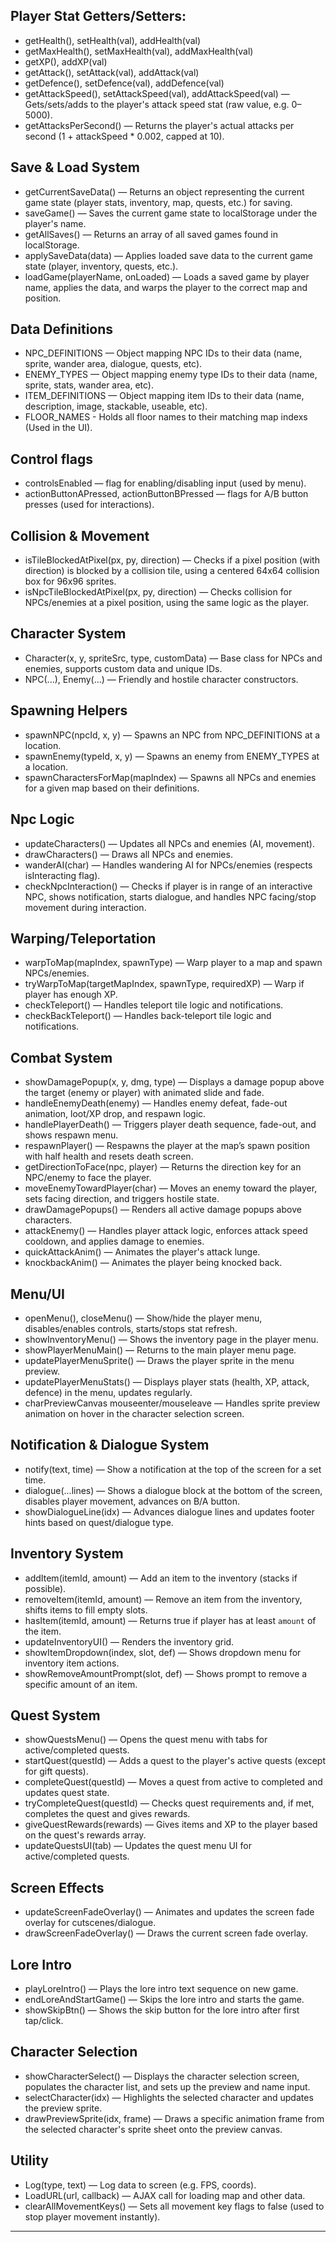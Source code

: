 
## Player Stat Getters/Setters:
- getHealth(), setHealth(val), addHealth(val)
- getMaxHealth(), setMaxHealth(val), addMaxHealth(val)
- getXP(), addXP(val)
- getAttack(), setAttack(val), addAttack(val)
- getDefence(), setDefence(val), addDefence(val)
- getAttackSpeed(), setAttackSpeed(val), addAttackSpeed(val) — Gets/sets/adds to the player's attack speed stat (raw value, e.g. 0–5000).
- getAttacksPerSecond() — Returns the player's actual attacks per second (1 + attackSpeed * 0.002, capped at 10).

## Save & Load System
- getCurrentSaveData() — Returns an object representing the current game state (player stats, inventory, map, quests, etc.) for saving.
- saveGame() — Saves the current game state to localStorage under the player's name.
- getAllSaves() — Returns an array of all saved games found in localStorage.
- applySaveData(data) — Applies loaded save data to the current game state (player, inventory, quests, etc.).
- loadGame(playerName, onLoaded) — Loads a saved game by player name, applies the data, and warps the player to the correct map and position.


## Data Definitions
- NPC_DEFINITIONS — Object mapping NPC IDs to their data (name, sprite, wander area, dialogue, quests, etc).
- ENEMY_TYPES — Object mapping enemy type IDs to their data (name, sprite, stats, wander area, etc).
- ITEM_DEFINITIONS — Object mapping item IDs to their data (name, description, image, stackable, useable, etc).
- FLOOR_NAMES - Holds all floor names to their matching map indexs (Used in the UI).
 
## Control flags
- controlsEnabled — flag for enabling/disabling input (used by menu).
- actionButtonAPressed, actionButtonBPressed — flags for A/B button presses (used for interactions).

## Collision & Movement
- isTileBlockedAtPixel(px, py, direction) — Checks if a pixel position (with direction) is blocked by a collision tile, using a centered 64x64 collision box for 96x96 sprites.
- isNpcTileBlockedAtPixel(px, py, direction) — Checks collision for NPCs/enemies at a pixel position, using the same logic as the player.

## Character System
- Character(x, y, spriteSrc, type, customData) — Base class for NPCs and enemies, supports custom data and unique IDs.
- NPC(...), Enemy(...) — Friendly and hostile character constructors.

## Spawning Helpers
- spawnNPC(npcId, x, y) — Spawns an NPC from NPC_DEFINITIONS at a location.
- spawnEnemy(typeId, x, y) — Spawns an enemy from ENEMY_TYPES at a location.
- spawnCharactersForMap(mapIndex) — Spawns all NPCs and enemies for a given map based on their definitions.

## Npc Logic
- updateCharacters() — Updates all NPCs and enemies (AI, movement).
- drawCharacters() — Draws all NPCs and enemies.
- wanderAI(char) — Handles wandering AI for NPCs/enemies (respects isInteracting flag).
- checkNpcInteraction() — Checks if player is in range of an interactive NPC, shows notification, starts dialogue, and handles NPC facing/stop movement during interaction.

## Warping/Teleportation
- warpToMap(mapIndex, spawnType) — Warp player to a map and spawn NPCs/enemies.
- tryWarpToMap(targetMapIndex, spawnType, requiredXP) — Warp if player has enough XP.
- checkTeleport() — Handles teleport tile logic and notifications.
- checkBackTeleport() — Handles back-teleport tile logic and notifications.

## Combat System
- showDamagePopup(x, y, dmg, type) — Displays a damage popup above the target (enemy or player) with animated slide and fade.
- handleEnemyDeath(enemy) — Handles enemy defeat, fade-out animation, loot/XP drop, and respawn logic.
- handlePlayerDeath() — Triggers player death sequence, fade-out, and shows respawn menu.
- respawnPlayer() — Respawns the player at the map’s spawn position with half health and resets death screen.
- getDirectionToFace(npc, player) — Returns the direction key for an NPC/enemy to face the player.
- moveEnemyTowardPlayer(char) — Moves an enemy toward the player, sets facing direction, and triggers hostile state.
- drawDamagePopups() — Renders all active damage popups above characters.
- attackEnemy() — Handles player attack logic, enforces attack speed cooldown, and applies damage to enemies.
- quickAttackAnim() — Animates the player's attack lunge.
- knockbackAnim() — Animates the player being knocked back.

## Menu/UI
- openMenu(), closeMenu() — Show/hide the player menu, disables/enables controls, starts/stops stat refresh.
- showInventoryMenu() — Shows the inventory page in the player menu.
- showPlayerMenuMain() — Returns to the main player menu page.
- updatePlayerMenuSprite() — Draws the player sprite in the menu preview.
- updatePlayerMenuStats() — Displays player stats (health, XP, attack, defence) in the menu, updates regularly.
- charPreviewCanvas mouseenter/mouseleave — Handles sprite preview animation on hover in the character selection screen.

## Notification & Dialogue System
- notify(text, time) — Show a notification at the top of the screen for a set time.
- dialogue(...lines) — Shows a dialogue block at the bottom of the screen, disables player movement, advances on B/A button.
- showDialogueLine(idx) — Advances dialogue lines and updates footer hints based on quest/dialogue type.

## Inventory System
- addItem(itemId, amount) — Add an item to the inventory (stacks if possible).
- removeItem(itemId, amount) — Remove an item from the inventory, shifts items to fill empty slots.
- hasItem(itemId, amount) — Returns true if player has at least `amount` of the item.
- updateInventoryUI() — Renders the inventory grid.
- showItemDropdown(index, slot, def) — Shows dropdown menu for inventory item actions.
- showRemoveAmountPrompt(slot, def) — Shows prompt to remove a specific amount of an item.

## Quest System
- showQuestsMenu() — Opens the quest menu with tabs for active/completed quests.
- startQuest(questId) — Adds a quest to the player's active quests (except for gift quests).
- completeQuest(questId) — Moves a quest from active to completed and updates quest state.
- tryCompleteQuest(questId) — Checks quest requirements and, if met, completes the quest and gives rewards.
- giveQuestRewards(rewards) — Gives items and XP to the player based on the quest's rewards array.
- updateQuestsUI(tab) — Updates the quest menu UI for active/completed quests.

## Screen Effects
- updateScreenFadeOverlay() — Animates and updates the screen fade overlay for cutscenes/dialogue.
- drawScreenFadeOverlay() — Draws the current screen fade overlay.

## Lore Intro
- playLoreIntro() — Plays the lore intro text sequence on new game.
- endLoreAndStartGame() — Skips the lore intro and starts the game.
- showSkipBtn() — Shows the skip button for the lore intro after first tap/click.

## Character Selection
- showCharacterSelect() — Displays the character selection screen, populates the character list, and sets up the preview and name input.
- selectCharacter(idx) — Highlights the selected character and updates the preview sprite.
- drawPreviewSprite(idx, frame) — Draws a specific animation frame from the selected character's sprite sheet onto the preview canvas.


## Utility
- Log(type, text) — Log data to screen (e.g. FPS, coords).
- LoadURL(url, callback) — AJAX call for loading map and other data.
- clearAllMovementKeys() — Sets all movement key flags to false (used to stop player movement instantly).

---
